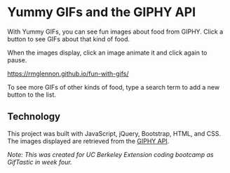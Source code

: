 # Yummy GIFs and the GIPHY API

With Yummy GIFs, you can see fun images about food from GIPHY. Click a button to see GIFs about that kind of food. 

When the images display, click an image animate it and click again to pause.

https://rmglennon.github.io/fun-with-gifs/

To see more GIFs of other kinds of food, type a search term to add a new button to the list.

## Technology

This project was built with JavaScript, jQuery, Bootstrap, HTML, and CSS. The images displayed are retrieved from the [GIPHY API](https://developers.giphy.com/).

_Note: This was created for UC Berkeley Extension coding bootcamp as GifTastic in week four._
